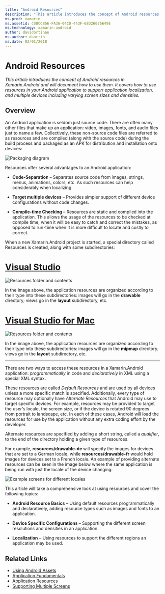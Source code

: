 ```yaml
---
title: "Android Resources"
description: "This article introduces the concept of Android resources in Xamarin.Android and will document how to use them. It covers how to use resources in your Android application to support application localization, and multiple devices including varying screen sizes and densities."
ms.prod: xamarin
ms.assetid: C0DCC856-FA36-04CD-443F-68D26075649E
ms.technology: xamarin-android
author: davidortinau
ms.author: daortin
ms.date: 02/01/2018
---
```


# Android Resources

_This article introduces the concept of Android resources in Xamarin.Android and will document how to use them. It covers how to use resources in your Android application to support application localization, and multiple devices including varying screen sizes and densities._

## Overview

An Android application is seldom just source code. There are often many other
files that make up an application: video, images, fonts, and audio files just to name a
few. Collectively, these non-source code files are referred to as resources and
are compiled (along with the source code) during the build process and packaged
as an APK for distribution and installation onto devices:

![Packaging diagram](images/packaging-diagram.png)

Resources offer several advantages to an Android application:

- **Code-Separation** &ndash; Separates source code from images,
   strings, menus, animations, colors, etc. As such resources can help
   considerably when localizing.

- **Target multiple devices** &ndash; Provides simpler support of
   different device configurations without code changes.

- **Compile-time Checking** &ndash; Resources are static and compiled
   into the application. This allows the usage of the resources to be
   checked at compile time, when it will be easy to catch and correct
   the mistakes, as opposed to run-time when it is more difficult to
   locate and costly to correct.

When a new Xamarin.Android project is started, a special directory called
Resources is created, along with some subdirectories:

# [Visual Studio](#tab/windows)

![Resources folder and contents](images/resources-folder-vs.png)

In the image above, the application resources are organized according
to their type into these subdirectories: images will go in the
**drawable** directory; views go in the **layout** subdirectory, etc.

# [Visual Studio for Mac](#tab/macos)

![Resources folder and contents](images/resources-folder-xs.png)

In the image above, the application resources are organized according
to their type into these subdirectories: images will go in the
**mipmap** directory; views go in the **layout** subdirectory, etc.

-----

There are two ways to access these resources in a Xamarin.Android
application: *programmatically* in code and *declaratively* in
XML using a special XML syntax.

These resources are called *Default Resources* and are used by all
devices unless a more specific match is specified. Additionally, every
type of resource may optionally have *Alternate Resources* that Android
may use to target specific devices. For example, resources may be
provided to target the user's locale, the screen size, or if the
device is rotated 90 degrees from portrait to landscape, etc. In each
of these cases, Android will load the resources for use by the
application without any extra coding effort by the developer.

Alternate resources are specified by adding a short string, called a
*qualifier*, to the end of the directory holding a given type of
resources.

For example, **resources/drawable-de** will specify the images for devices
that are set to a German locale, while **resources/drawable-fr** would hold
images for devices set to a French locale. An example of providing
alternate resources can be seen in the image below where the same
application is being run with just the locale of the device changing:

![Example screens for different locales](images/localized-screenshots.png)

This article will take a comprehensive look at using resources and cover the following topics:

- **Android Resource Basics** &ndash; Using default resources
   programmatically and declaratively, adding resource types such as
   images and fonts to an application.

- **Device Specific Configurations** &ndash; Supporting the different
   screen resolutions and densities in an application.

- **Localization** &ndash; Using resources to support the different
   regions an application may be used.

## Related Links

- [Using Android Assets](~/android/app-fundamentals/resources-in-android/android-assets.md)
- [Application Fundamentals](https://developer.android.com/guide/topics/fundamentals.html)
- [Application Resources](https://developer.android.com/guide/topics/resources/index.html)
- [Supporting Multiple Screens](https://developer.android.com/guide/practices/screens_support.html)
